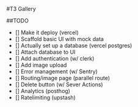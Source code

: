 #T3 Gallery

##TODO

- [] Make it deploy (vercel)
- [] Scaffold basic UI with mock data
- [] Actually set up a database (vercel postgres)
- [] Attach database to UI
- [] Add authentication (w/ clerk)
- [] Add image upload
- [] Error management (w/ Sentry)
- [] Routing/image page (parallel route)
- [] Delete button (w/ Sever Actions)
- [] Analytics (posthog)
- [] Ratelimiting (upstash)